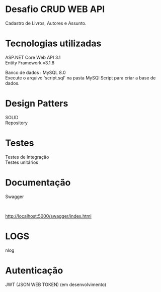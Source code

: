 # Desafio CRUD WEB API
Cadastro de Livros, Autores e Assunto.

# Tecnologias utilizadas
ASP.NET Core Web API 3.1
<br />
Entity Framework v3.1.8

Banco de dados : MySQL 8.0
<br />
Execute o arquivo 'script.sql' na pasta MySQl Script para criar a base de dados.

# Design Patters
SOLID <br />
Repository

# Testes
Testes de Integração <br />
Testes unitários

# Documentação
<p>Swagger</P><br />

<a href="http://localhost:5000/swagger/index.html" target="_blank">http://localhost:5000/swagger/index.html</a>

# LOGS
nlog

# Autenticação
JWT (JSON WEB TOKEN)
(em desenvolvimento)
